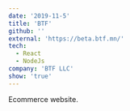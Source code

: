 ```yaml
---
date: '2019-11-5'
title: 'BTF'
github: ''
external: 'https://beta.btf.mn/'
tech:
  - React
  - NodeJs
company: 'BTF LLC'
show: 'true'
---
```


Ecommerce website.
